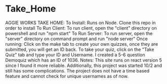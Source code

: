 # Take_Home
AGGIE WORKS TAKE HOME:
To Install: Runs on Node. Clone this repo in order to install
To Run Client: To run client, open the "client" directory on powershell and run "npm start"
To Run Server: To run server, open the "server" directory on command prompt and run "node server"
Once running: Click on the make tab to create your own quizzes, once they are submitted, you will get an ID back. To take your quiz, click on the "Take Quiz" tab and type your ID and Username. I created a 5-6 question Demoquiz which has an ID of 1036.
Notes: This site runs on react version 5 since I found it more reliable. Additionally, this project was started 10/2 and still has some complications. The project does not have a time based feature and cannot check for unique usernames as of now.
